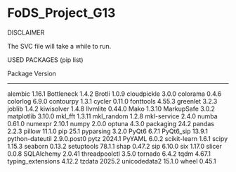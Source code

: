 # FoDS_Project_G13

DISCLAIMER

The SVC file will take a while to run.

USED PACKAGES (pip list)

Package           Version
----------------- -----------
alembic           1.16.1
Bottleneck        1.4.2
Brotli            1.0.9
cloudpickle       3.0.0
colorama          0.4.6
colorlog          6.9.0
contourpy         1.3.1
cycler            0.11.0
fonttools         4.55.3
greenlet          3.2.3
joblib            1.4.2
kiwisolver        1.4.8
llvmlite          0.44.0
Mako              1.3.10
MarkupSafe        3.0.2
matplotlib        3.10.0
mkl_fft           1.3.11
mkl_random        1.2.8
mkl-service       2.4.0
numba             0.61.0
numexpr           2.10.1
numpy             2.0.0
optuna            4.3.0
packaging         24.2
pandas            2.2.3
pillow            11.1.0
pip               25.1
pyparsing         3.2.0
PyQt6             6.7.1
PyQt6_sip         13.9.1
python-dateutil   2.9.0.post0
pytz              2024.1
PyYAML            6.0.2
scikit-learn      1.6.1
scipy             1.15.3
seaborn           0.13.2
setuptools        78.1.1
shap              0.47.2
sip               6.10.0
six               1.17.0
slicer            0.0.8
SQLAlchemy        2.0.41
threadpoolctl     3.5.0
tornado           6.4.2
tqdm              4.67.1
typing_extensions 4.12.2
tzdata            2025.2
unicodedata2      15.1.0
wheel             0.45.1

